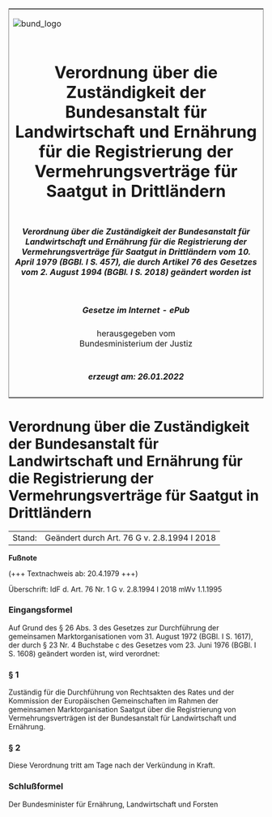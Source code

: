 <span id="DECKBLATT.html"></span>

<table border="0" frame="border" width="100%">

<tr valign="top">

<td align="left">

![bund\_logo](BfJ_2021_Web_de_de.gif)

</td>

<td align="right">

 

</td>

</tr>

<tr align="center" valign="middle">

<td colspan="2">

# Verordnung über die Zuständigkeit der Bundesanstalt für Landwirtschaft und Ernährung für die Registrierung der Vermehrungsverträge für Saatgut in Drittländern

</td>

</tr>

<tr align="center" valign="middle">

<td colspan="2">

##### Verordnung über die Zuständigkeit der Bundesanstalt für Landwirtschaft und Ernährung für die Registrierung der Vermehrungsverträge für Saatgut in Drittländern vom 10. April 1979 (BGBl. I S. 457), die durch Artikel 76 des Gesetzes vom 2. August 1994 (BGBl. I S. 2018) geändert worden ist

</td>

</tr>

<tr align="center" valign="middle">

<td colspan="2">

  
  

##### Gesetze im Internet - ePub  
  
herausgegeben vom  
Bundesministerium der Justiz

</td>

</tr>

<tr align="center" valign="bottom">

<td colspan="2">

  
  

##### erzeugt am: 26.01.2022

</td>

</tr>

</table>

<span id="BJNR004570979.html"></span>

# Verordnung über die Zuständigkeit der Bundesanstalt für Landwirtschaft und Ernährung für die Registrierung der Vermehrungsverträge für Saatgut in Drittländern

<div>

<div class="jnhtml">

|        |                                             |
| ------ | ------------------------------------------- |
| Stand: | Geändert durch Art. 76 G v. 2.8.1994 I 2018 |

</div>

</div>

<div>

  
**Fußnote**

<div class="jnhtml">

<div>

<div class="jurAbsatz">

(+++ Textnachweis ab: 20.4.1979 +++)

</div>

<div class="jurAbsatz">

  
Überschrift: IdF d. Art. 76 Nr. 1 G v. 2.8.1994 I 2018 mWv 1.1.1995

</div>

</div>

</div>

</div>

<span id="BJNR004570979BJNE000100328.html"></span>

### Eingangsformel  

<div>

<div class="jnhtml">

<div>

<div class="jurAbsatz">

Auf Grund des § 26 Abs. 3 des Gesetzes zur Durchführung der gemeinsamen
Marktorganisationen vom 31. August 1972 (BGBl. I S. 1617), der durch §
23 Nr. 4 Buchstabe c des Gesetzes vom 23. Juni 1976 (BGBl. I S. 1608)
geändert worden ist, wird verordnet:

</div>

</div>

</div>

</div>

<span id="BJNR004570979BJNE000201308.html"></span>

### § 1  

<div>

<div class="jnhtml">

<div>

<div class="jurAbsatz">

Zuständig für die Durchführung von Rechtsakten des Rates und der
Kommission der Europäischen Gemeinschaften im Rahmen der gemeinsamen
Marktorganisation Saatgut über die Registrierung von
Vermehrungsverträgen ist der Bundesanstalt für Landwirtschaft und
Ernährung.

</div>

</div>

</div>

</div>

<span id="BJNR004570979BJNE000401308.html"></span>

### § 2  

<div>

<div class="jnhtml">

<div>

<div class="jurAbsatz">

Diese Verordnung tritt am Tage nach der Verkündung in Kraft.

</div>

</div>

</div>

</div>

<span id="BJNR004570979BJNE000500328.html"></span>

### Schlußformel  

<div>

<div class="jnhtml">

<div>

<div class="jurAbsatz">

<span class="SP">Der Bundesminister für Ernährung, Landwirtschaft und
Forsten</span>

</div>

</div>

</div>

</div>
